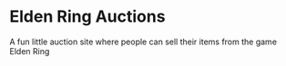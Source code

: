 # Elden Ring Auctions
A fun little auction site where people can sell their items from the game Elden Ring
